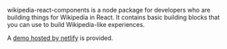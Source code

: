 wikipedia-react-components is a node package for developers who are building things for Wikipedia in React.
It contains basic building blocks that you can use to build Wikipedia-like experiences.

A [demo hosted by netlify](https://condescending-morse-73ee59.netlify.com/) is provided.